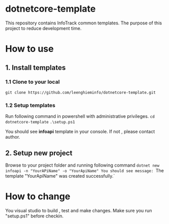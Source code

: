 # dotnetcore-template

This repository contains InfoTrack common templates. The purpose of this project to reduce development time. 

# How to use

## 1. Install templates
### 1.1 Clone to your local
`git clone https://github.com/leenghieminfo/dotnetcore-template.git`

### 1.2 Setup templates
Run following command in powershell with administrative privileges.
`cd dotnetcore-template`
`.\setup.ps1`

You should see **infoapi** template in your console. If not , please contact author. 

## 2. Setup new project
Browse to your project folder and running following command 
`dotnet new infoapi -n "YourAPiName" -o "YourApiName"
You should see message:
`The template "YourApiName" was created successfully.`


# How to change
You visual studio to build , test and make changes.
Make sure you run "setup.ps1" before checkin.
